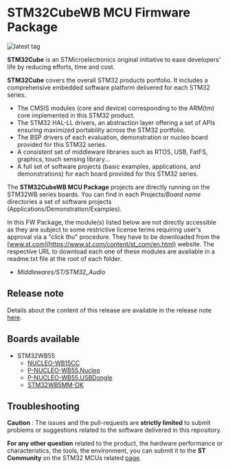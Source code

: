 # STM32CubeWB MCU Firmware Package

![latest tag](https://img.shields.io/github/v/tag/STMicroelectronics/STM32CubeWB.svg?color=brightgreen)

**STM32Cube** is an STMicroelectronics original initiative to ease developers' life by reducing efforts, time and cost.

**STM32Cube** covers the overall STM32 products portfolio. It includes a comprehensive embedded software platform delivered for each STM32 series.
   * The CMSIS modules (core and device) corresponding to the ARM(tm) core implemented in this STM32 product.
   * The STM32 HAL-LL drivers, an abstraction layer offering a set of APIs ensuring maximized portability across the STM32 portfolio.
   * The BSP drivers of each evaluation, demonstration or nucleo board provided for this STM32 series.
   * A consistent set of middleware libraries such as RTOS, USB, FatFS, graphics, touch sensing library...
   * A full set of software projects (basic examples, applications, and demonstrations) for each board provided for this STM32 series.

The **STM32CubeWB MCU Package** projects are directly running on the STM32WB series boards. You can find in each Projects/*Board name* directories a set of software projects (Applications/Demonstration/Examples).

In this FW Package, the module(s) listed below are not directly accessible as they are subject to some restrictive license terms requiring user's approval via a "click thu" procedure.
They have to be downloaded from the [www.st.com](https://www.st.com/content/st_com/en.html) website. The respective URL to download each one of these modules are available in a readme.txt file at the root of each folder.
* *Middlewares/ST/STM32_Audio*

## Release note

Details about the content of this release are available in the release note [here](https://htmlpreview.github.io/?https://github.com/STMicroelectronics/STM32CubeWB/blob/master/Release_Notes.html).

## Boards available

  * STM32WB55
    * [NUCLEO-WB15CC](https://www.st.com/en/evaluation-tools/nucleo-wb15cc.html)
    * [P-NUCLEO-WB55.Nucleo](https://www.st.com/en/evaluation-tools/p-nucleo-wb55.html)
    * [P-NUCLEO-WB55.USBDongle](https://www.st.com/en/evaluation-tools/p-nucleo-wb55.html)
    * [STM32WB5MM-DK](https://www.st.com/en/evaluation-tools/stm32wb5mm-dk.html)

## Troubleshooting

**Caution** : The issues and the pull-requests are **strictly limited** to submit problems or suggestions related to the software delivered in this repository.

**For any other question** related to the product, the hardware performance or characteristics, the tools, the environment, you can submit it to the **ST Community** on the STM32 MCUs related [page](https://community.st.com/s/group/0F90X000000AXsASAW/stm32-mcus).
